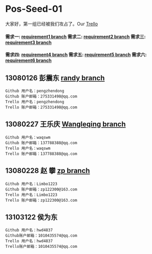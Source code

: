 # Pos-Seed-01大家好，第一组已经被我们攻占了。Our [Trello](https://trello.com/b/OfUsu0aj/pos)#### 需求一: [requirement1 branch](https://github.com/BJUT-2015-YU-LT/Pos-Seed-01/tree/requirement1)   需求二: [requirement2 branch](https://github.com/BJUT-2015-YU-LT/Pos-Seed-01/tree/requirement2) 需求三: [requirement3 branch](https://github.com/BJUT-2015-YU-LT/Pos-Seed-01/tree/requirement3)#### 需求四: [requirement4 branch](https://github.com/BJUT-2015-YU-LT/Pos-Seed-01/tree/requirement4)   需求五: [requirement5 branch](https://github.com/BJUT-2015-YU-LT/Pos-Seed-01/tree/requirement5) 需求六: [requirement6 branch](https://github.com/BJUT-2015-YU-LT/Pos-Seed-01/tree/requirement6)## 13080126 彭震东 [randy branch](https://github.com/BJUT-2015-YU-LT/Pos-Seed-01/tree/randy)    Github 用户名：pengzhendong     Github 账户邮箱：275331498@qq.com    Trello 用户名：pengzhendong     Trello 账户邮箱：275331498@qq.com## 13080227 王乐庆 [Wangleqing branch](https://github.com/BJUT-2015-YU-LT/Pos-Seed-01/tree/Wangleqing)    Github 用户名：waqswm    Github 账户邮箱：137788388@qq.com    Trello 用户名：waqswm    Trello 账户邮箱：137788388@qq.com## 13080228 赵  攀 [zp branch](https://github.com/BJUT-2015-YU-LT/Pos-Seed-01/tree/zp)    Github 用户名：Limbo1223    Github 账户邮箱：zp122300@163.com    Trello 用户名：Limbo1223    Trello 账户邮箱：zp122300@163.com## 13103122 侯为东     Github 用户名：hwd4837    Github账户邮箱：1010435574@qq.com    Trello 用户名：hwd4837    Trello账户邮箱：1010435574@qq.com